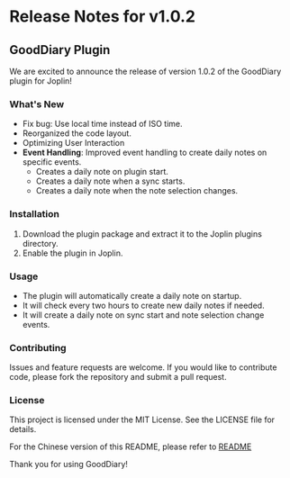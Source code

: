 # Release Notes for v1.0.2

## GoodDiary Plugin

We are excited to announce the release of version 1.0.2 of the GoodDiary plugin for Joplin!

### What's New

- Fix bug: Use local time instead of ISO time.
- Reorganized the code layout.
- Optimizing User Interaction
- **Event Handling**: Improved event handling to create daily notes on specific events.
  - Creates a daily note on plugin start.
  - Creates a daily note when a sync starts.
  - Creates a daily note when the note selection changes.

### Installation

1. Download the plugin package and extract it to the Joplin plugins directory.
2. Enable the plugin in Joplin.

### Usage

- The plugin will automatically create a daily note on startup.
- It will check every two hours to create new daily notes if needed.
- It will create a daily note on sync start and note selection change events.

### Contributing

Issues and feature requests are welcome. If you would like to contribute code, please fork the repository and submit a pull request.

### License

This project is licensed under the MIT License. See the LICENSE file for details.

For the Chinese version of this README, please refer to [README](https://github.com/CDU-Ge/joplin-plugin-gooddiary/blob/main/README.zh-Hans.md)

Thank you for using GoodDiary!
